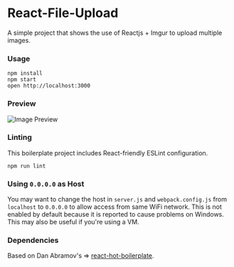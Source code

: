 React-File-Upload
=====================

A simple project that shows the use of Reactjs + Imgur to upload multiple images.

### Usage

```
npm install
npm start
open http://localhost:3000
```

### Preview

![Image Preview](https://www.dropbox.com/s/gi0d2zzf1xo453b/React-File-Upload.gif?dl=0)

### Linting

This boilerplate project includes React-friendly ESLint configuration.

```
npm run lint
```

### Using `0.0.0.0` as Host

You may want to change the host in `server.js` and `webpack.config.js` from `localhost` to `0.0.0.0` to allow access from same WiFi network. This is not enabled by default because it is reported to cause problems on Windows. This may also be useful if you're using a VM.


### Dependencies

Based on Dan Abramov's => [react-hot-boilerplate](https://github.com/gaearon/react-hot-boilerplate).
